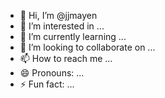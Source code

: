 - 👋 Hi, I’m @jjmayen
- 👀 I’m interested in ...
- 🌱 I’m currently learning ...
- 💞️ I’m looking to collaborate on ...
- 📫 How to reach me ...
- 😄 Pronouns: ...
- ⚡ Fun fact: ...

<!---
jjmayen/jjmayen is a ✨ special ✨ repository because its `README.md` (this file) appears on your GitHub profile.
You can click the Preview link to take a look at your changes.
--->
